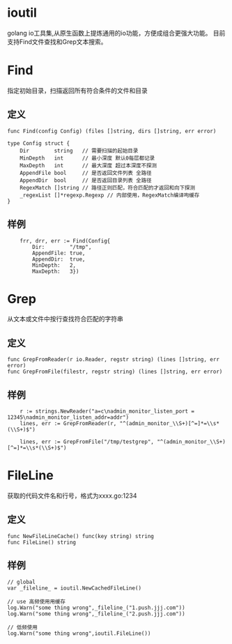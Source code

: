 # ioutil
golang io工具集,从原生函数上提炼通用的io功能，方便成组合更强大功能。
目前支持Find文件查找和Grep文本搜索。

# Find
指定初始目录，扫描返回所有符合条件的文件和目录

## 定义
```cassandraql
func Find(config Config) (files []string, dirs []string, err error) 

type Config struct {
	Dir        string   // 需要扫描的起始目录
	MinDepth   int      // 最小深度 默认0每层都记录
	MaxDepth   int      // 最大深度 超过本深度不探测
	AppendFile bool     // 是否返回文件列表 全路径
	AppendDir  bool     // 是否返回目录列表 全路径
	RegexMatch []string // 路径正则匹配，符合匹配的才返回和向下探测
	_regexList []*regexp.Regexp // 内部使用，RegexMatch编译呴缓存
}

```


## 样例
```cassandraql
	frr, drr, err := Find(Config{
		Dir:        "/tmp",
		AppendFile: true,
		AppendDir:  true,
		MinDepth:   2,
		MaxDepth:   3})
```

# Grep
从文本或文件中按行查找符合匹配的字符串

## 定义
```cassandraql
func GrepFromReader(r io.Reader, regstr string) (lines []string, err error)
func GrepFromFile(filestr, regstr string) (lines []string, err error) 
```
## 样例
```cassandraql
	r := strings.NewReader("a=c\nadmin_monitor_listen_port = 12345\nadmin_monitor_listen_addr=addr")
	lines, err := GrepFromReader(r, "^(admin_monitor_\\S+)[^=]*=\\s*(\\S+)$")
```

```cassandraql
	lines, err := GrepFromFile("/tmp/testgrep", "^(admin_monitor_\\S+)[^=]*=\\s*(\\S+)$")
```


# FileLine
获取的代码文件名和行号，格式为xxxx.go:1234

## 定义

```cassandraql
func NewFileLineCache() func(key string) string
func FileLine() string 
```
## 样例

```cassandraql
// global
var _fileline_ = ioutil.NewCachedFileLine()

// use 高频使用用缓存
log.Warn("some thing wrong",_fileline_("1.push.jjj.com"))
log.Warn("some thing wrong",_fileline_("2.push.jjj.com"))

// 低频使用
log.Warn("some thing wrong",ioutil.FileLine())
```